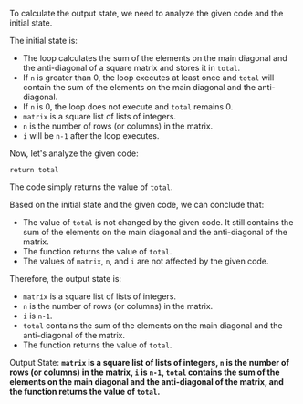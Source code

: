 To calculate the output state, we need to analyze the given code and the initial state.

The initial state is:
- The loop calculates the sum of the elements on the main diagonal and the anti-diagonal of a square matrix and stores it in `total`.
- If `n` is greater than 0, the loop executes at least once and `total` will contain the sum of the elements on the main diagonal and the anti-diagonal.
- If `n` is 0, the loop does not execute and `total` remains 0.
- `matrix` is a square list of lists of integers.
- `n` is the number of rows (or columns) in the matrix.
- `i` will be `n-1` after the loop executes.

Now, let's analyze the given code:
```
return total
```
The code simply returns the value of `total`.

Based on the initial state and the given code, we can conclude that:

- The value of `total` is not changed by the given code. It still contains the sum of the elements on the main diagonal and the anti-diagonal of the matrix.
- The function returns the value of `total`.
- The values of `matrix`, `n`, and `i` are not affected by the given code.

Therefore, the output state is:
- `matrix` is a square list of lists of integers.
- `n` is the number of rows (or columns) in the matrix.
- `i` is `n-1`.
- `total` contains the sum of the elements on the main diagonal and the anti-diagonal of the matrix.
- The function returns the value of `total`.

Output State: **`matrix` is a square list of lists of integers, `n` is the number of rows (or columns) in the matrix, `i` is `n-1`, `total` contains the sum of the elements on the main diagonal and the anti-diagonal of the matrix, and the function returns the value of `total`.**